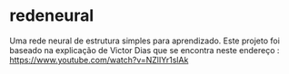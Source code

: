 # redeneural
Uma rede neural de estrutura simples para aprendizado. Este projeto foi baseado na explicação de Victor Dias que se encontra neste endereço : https://www.youtube.com/watch?v=NZlIYr1slAk
